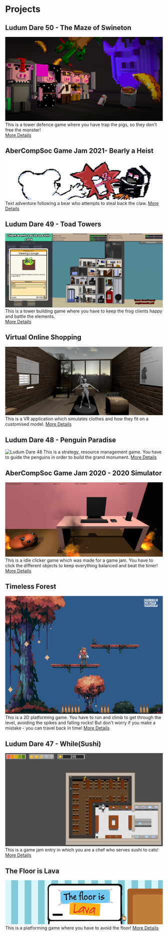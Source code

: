 # Projects

## Ludum Dare 50 - The Maze of Swineton
![MazeOfSwineton](main_menu.jpg)
This is a tower defence game where you have trap the pigs, so they don't free the monster!   
[More Details](swine.md)

## AberCompSoc Game Jam 2021- Bearly a Heist
![CompSocGameJam21](cover.png)
Text adventure following a bear who attempts to steal back the claw.
[More Details](bearlyAHeist.md)

## Ludum Dare 49 - Toad Towers
![Ludum Dare 49](toadTowersBanner2.PNG)
This is a tower building game where you have to keep the frog clients happy and battle the elements.  
[More Details](toadTowers.md)

## Virtual Online Shopping
![Virtual Online Shopping](vosBanner.PNG)
This is a VR application which simulates clothes and how they fit 
on a customised model. 
[More Details](VOS.md)

## Ludum Dare 48 - Penguin Paradise
![Ludum Dare 48](penguin_screenshot.PNG)
This is a strategy, resource management game. You have to guide the penguins in order to build the grand monument. 
[More Details](penguinParadise.md)

## AberCompSoc Game Jam 2020 - 2020 Simulator
![CompSocGameJam](sim2020Image.PNG)
This is a idle clicker game which was made for a game jam. You have to click the different objects to keep everything
balanced and beat the timer! 
[More Details](sim2020.md)

## Timeless Forest
![Timeless Forest](Timeless_Forest.PNG)
This is a 2D platforming game. You have to run and climb to get through the level, avoiding the spikes and falling rocks! 
But don't worry if you make a mistake - you can travel back in time! 
[More Details](timeless_forest.md)

## Ludum Dare 47 - While(Sushi)
![LundumDare47](whilesushigameplay2.PNG)
This is a game jam entry in which you are a chef who serves sushi to cats!
[More Details](whileSushi.md)

## The Floor is Lava
![The Floor is Lava](lavaFloor.PNG)
This is a platforming game where you have to avoid the floor! 
[More Details](lavaFloor.md)

